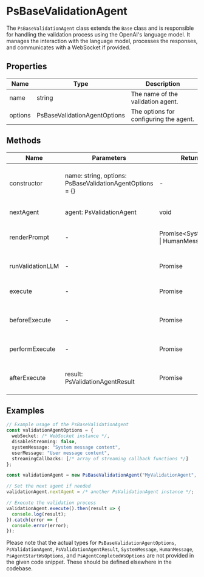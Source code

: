 # PsBaseValidationAgent

The `PsBaseValidationAgent` class extends the `Base` class and is responsible for handling the validation process using the OpenAI's language model. It manages the interaction with the language model, processes the responses, and communicates with a WebSocket if provided.

## Properties

| Name     | Type                             | Description                                   |
|----------|----------------------------------|-----------------------------------------------|
| name     | string                           | The name of the validation agent.             |
| options  | PsBaseValidationAgentOptions     | The options for configuring the agent.        |

## Methods

| Name                | Parameters                        | Return Type                     | Description                                                                 |
|---------------------|-----------------------------------|---------------------------------|-----------------------------------------------------------------------------|
| constructor         | name: string, options: PsBaseValidationAgentOptions = {} | - | Initializes a new instance of the PsBaseValidationAgent with the given name and options. |
| nextAgent           | agent: PsValidationAgent          | void                            | Sets the next agent in the validation chain.                                |
| renderPrompt        | -                                 | Promise<SystemMessage[] \| HumanMessage[]> | Prepares the prompt to be sent to the language model for validation.        |
| runValidationLLM    | -                                 | Promise<PsValidationAgentResult> | Runs the validation process using the language model.                       |
| execute             | -                                 | Promise<PsValidationAgentResult> | Executes the validation process and handles the result.                     |
| beforeExecute       | -                                 | Promise<void>                   | Performs any actions required before executing the validation process.       |
| performExecute      | -                                 | Promise<PsValidationAgentResult> | Performs the actual execution of the validation process.                    |
| afterExecute        | result: PsValidationAgentResult   | Promise<void>                   | Performs any actions required after executing the validation process.       |

## Examples

```typescript
// Example usage of the PsBaseValidationAgent
const validationAgentOptions = {
  webSocket: /* WebSocket instance */,
  disableStreaming: false,
  systemMessage: "System message content",
  userMessage: "User message content",
  streamingCallbacks: [/* array of streaming callback functions */]
};

const validationAgent = new PsBaseValidationAgent("MyValidationAgent", validationAgentOptions);

// Set the next agent if needed
validationAgent.nextAgent = /* another PsValidationAgent instance */;

// Execute the validation process
validationAgent.execute().then(result => {
  console.log(result);
}).catch(error => {
  console.error(error);
});
```

Please note that the actual types for `PsBaseValidationAgentOptions`, `PsValidationAgent`, `PsValidationAgentResult`, `SystemMessage`, `HumanMessage`, `PsAgentStartWsOptions`, and `PsAgentCompletedWsOptions` are not provided in the given code snippet. These should be defined elsewhere in the codebase.